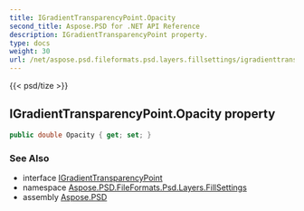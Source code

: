 ```yaml
---
title: IGradientTransparencyPoint.Opacity
second_title: Aspose.PSD for .NET API Reference
description: IGradientTransparencyPoint property. 
type: docs
weight: 30
url: /net/aspose.psd.fileformats.psd.layers.fillsettings/igradienttransparencypoint/opacity/
---
```

{{< psd/tize >}}
## IGradientTransparencyPoint.Opacity property

```csharp
public double Opacity { get; set; }
```

### See Also

* interface [IGradientTransparencyPoint](../)
* namespace [Aspose.PSD.FileFormats.Psd.Layers.FillSettings](../../igradienttransparencypoint/)
* assembly [Aspose.PSD](../../../)


